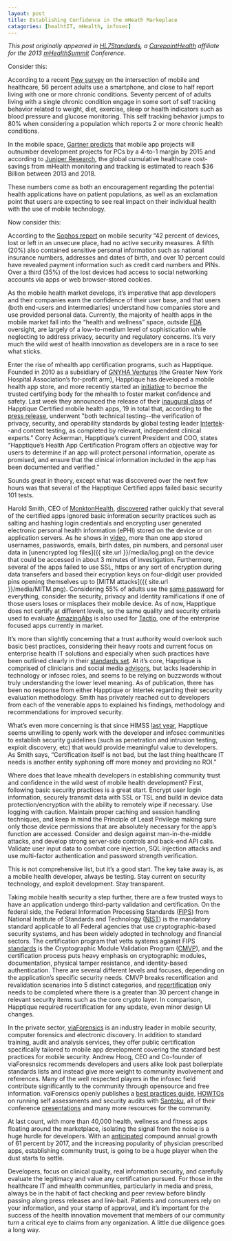 ```yaml
---
layout: post
title: Establishing Confidence in the mHeath Markeplace
catagories: [healhtIT, mHealth, infosec]
---
```

*This post originally appeared in [HL7Standards][HL7S], a [CarepointHealth][CarepointHealth] affiliate for the 2013 [mHealthSummit][mhs] Conference.*      


Consider this:    

According to a recent [Pew survey][1] on the intersection of mobile and healthcare, 56 percent adults use a smartphone, and close to half report living with one or more chronic conditions.  Seventy percent of of adults living with a single chronic condition engage in some sort of self tracking behavior related to weight, diet, exercise, sleep or health indicators such as blood pressure and glucose monitoring.  This self tracking behavior jumps to 80% when considering a population which reports 2 or more chronic health conditions.

In the mobile space, [Gartner predicts][2] that mobile app projects will outnumber development projects for PCs by a 4-to-1 margin by 2015  and according to [Juniper Research][3], the global cumulative healthcare cost-savings from mHealth monitoring and tracking is estimated to reach $36 Billion between 2013 and 2018.

These numbers come as both an encouragement regarding the potential health applications have on patient populations, as well as an exclamation point that users are expecting to see real impact on their individual health with the use of mobile technology.

Now consider this:    

According to the [Sophos report][4] on mobile security “42 percent of devices, lost or left in an unsecure place, had no active security measures. A fifth (20%) also contained sensitive personal information such as national insurance numbers, addresses and dates of birth, and over 10 percent could have revealed payment information such as credit card numbers and PINs. Over a third (35%) of the lost devices had access to social networking accounts via apps or web browser-stored cookies.

As the mobile health market develops, it’s imperative that app developers and their companies earn the confidence of their user base, and that users (both end-users and intermediaries)  understand how companies store and use provided personal data.  Currently, the majority of health apps in the mobile market fall into the “health and wellness” space, outside [FDA][5] oversight, are largely of a low-to-medium level of sophistication while neglecting to address privacy, security and regulatory concerns. It’s very much the wild west of health innovation as developers are in a race to see what sticks.

Enter the rise of mhealth app certification programs, such as Happtique.  Founded in 2010 as a subsidiary of [GNYHA Ventures][6] (the Greater New York Hospital Association’s for-profit arm), Happtique has developed a mobile health app store, and more recently started an [initiative][7] to becmoe the trusted certifying body for the mhealth to foster market confidence and safety. Last week they announced the release of their [inaugural class][8] of Happtique Certified mobile health apps, 19 in total that, according to the [press release][9], underwent "both technical testing--the verification of privacy, security, and operability standards by global testing leader [Intertek][10]--and content testing, as completed by relevant, independent clinical experts."  Corry Ackerman, Happtique’s current President and COO, states “Happtique’s Health App Certification Program offers an objective way for users to determine if an app will protect personal information, operate as promised, and ensure that the clinical information included in the app has been documented and verified.”

Sounds great in theory, except what was discovered over the next few hours was that several of the Happtique Certified apps failed basic security 101 tests.

Harold Smith, CEO of [MonktonHealth][11], [discovered][31] rather quickly that several of the certified apps ignored basic information security practices such as salting and hashing login credentials and encrypting user generated electronic personal health information (ePHI) stored on the device or on application servers.  As he shows in [video][13], more than one app stored usernames, passwords, emails, birth dates, pin numbers, and personal user data in [unencrypted log files]({{ site.url }}/media/log.png) on the device that could be accessed in about 3 minutes of investigation.  Furthermore, several of the apps failed to use SSL, https or any sort of encryption during data transefers and based their ecryption keys on four-didgit user provided pins opening themselves up to [MITM attacks]({{ site.url }}/media/MITM.png). Considering 55% of adults use the [same password][14] for everything, consider the security, privacy and identity ramifications  if one of those users loses or misplaces their mobile device.  As of now, Happtique does not certify at different levels, so the same quality and security criteria used to evaluate [AmazingAbs][15] is also used for [Tactio][16], one of the enterprise focused apps currently in market.

It’s more than slightly concerning that a trust authority would overlook such basic best practices, considering their heavy roots and current focus on enterprise health IT solutions and especially when such practices have been outlined clearly in their [standards set][17].  At it’s core, Happtique is comprised of clinicians and social media [advisors][18], but lacks leadership in technology or infosec roles, and seems to be relying on buzzwords without truly understanding the lower level meaning. As of publication, there has been no response from either Happtique or Intertek regarding their security evaluation methodology. Smith has privately reached out to developers from each of the venerable apps to explained his findings, methodology and recommendations for improved security.

What’s even more concerning is that since HIMSS [last year][19], Happtique seems unwilling to openly work with the developer and infosec communities to establish security guidelines (such as penetration and intrusion testing, exploit discovery, etc) that would provide meaningful value to developers.  As Smith says, “Certification itself is not bad, but the last thing healthcare IT needs is another entity syphoning off more money and providing no ROI.”
  
Where does that leave mhealth developers in establishing community trust and confidence in the wild west of mobile health development?  First, following basic security practices is a great start. Encrypt user login information, securely transmit data with SSL or TSL and build in device data protection/encryption with the ability to remotely wipe if necessary.  Use logging with caution. Maintain proper caching and session handling techniques, and keep in mind the Principle of Least Privilege making sure only those device permissions that are absolutely necessary for the app’s function are accessed.  Consider and design against man-in-the-middle attacks, and  develop strong server-side controls and back-end API calls. Validate user input data to combat core injection, SQL injection attacks and use multi-factor authentication and password strength verification.

This is not comprehensive list, but it’s a good start.  The key take away is, as a mobile health developer, always be testing.  Stay current on security technology, and exploit development.  Stay transparent.

Taking mobile health security a step further, there are a few trusted ways to have an application undergo third-party validation and certification.  On the federal side, the Federal Information Processing Standards ([FIPS][20]) from National Institute of Standards and Technology ([NIST][21]) is the mandatory standard applicable to all Federal agencies that use cryptographic-based security systems, and has been widely adopted in technology and financial sectors.  The certification program that vetts systems against FIPS [standards][22] is the Cryptographic Module Validation Program ([CMVP][23]), and the certification process puts heavy emphasis on cryptographic modules, documentation, physical tamper resistance, and  identity-based authentication.  There are several different levels and focuses, depending on the application’s specific security needs.  CMVP breaks recertification and revalidation scenarios into 5 distinct categories, and [recertification][24] only needs to be completed where there is a greater than 30 percent change in relevant security items such as the core crypto layer.  In comparison, Happtique required recertification for any update, even minor design UI changes.

In the private sector, [viaForensics][25] is an industry leader in mobile security, computer forensics and electronic discovery.  In addition to standard training, audit and analysis services, they offer public certification specifically tailored to mobile app development covering the standard best practices for mobile security.  Andrew Hoog, CEO and Co-founder of viaForesnsics recommends developers and users alike look past boilerplate standards lists and instead give more weight to community involvement and references.  Many of the well respected players in the infosec field contribute significantly to the community through opensource and free information.  vaiForensics openly publishes a [best practices guide][26], [HOWTOs][27] on running self assessments and security audits with [Santoku][28], all of their conference [presentations][29] and many more resources for the community.

At last count, with more than 40,000 health, wellness and fitness apps floating around the marketplace, isolating the signal from the noise is a huge hurdle for developers. With an [anticipated][30] compound annual growth of 61 percent by 2017, and the increasing popularity of physician prescribed apps, establishing community trust,  is going to be a huge player when the dust starts to settle.

Developers, focus on clinical quality, real information security, and carefully evaluate the legitimacy and value any certification pursued.  For those in the healthcare IT and mhealth communities, particularly in media and press, always be in the habit of fact checking and peer review before blindly passing along press releases and link-bait.  Patients and consumers rely on your information, and your stamp of approval, and it’s important for the success of the health innovation movement that members of our community turn a critical eye to claims from any organization. A little due diligence goes a long way.




[HL7S]: http://wwww.hl7standards.com
[CarepointHealth]: http://www.corepointhealth.com/
[mhs]: http://www.mhealthsummit.org/


[1]: http://www.pewinternet.org/Reports/2013/The-Diagnosis-Difference
[2]: http://www.gartner.com/newsroom/id/1862714
[3]: http://www.juniperresearch.com/shop/viewwhitepaper.php?whitepaper=219
[4]: http://www.sophos.com/en-us/press-office/press-releases/2012/10/absence-of-mobile-security-puts-thousands-at-risk.aspx 
[5]: http://www.fda.gov/medicaldevices/productsandmedicalprocedures/connectedhealth/mobilemedicalapplications/default.htm
[6]: http://www.gnyha.org/2877/Default.aspx
[7]: http://info.happtique.com/mobile-health-certification-standards
[8]: http://www.happtique.com/app-certification/registry/ 
[9]: http://www.prnewswire.com/news-releases/happtique-announces-inaugural-class-of-certified-health-apps-234063701.html
[10]: https://www.intertekwireless.com/Happtique/gui/default.asp
[11]: https://monktonhealth.com/
[31]: http://whats.harold.in/2013/12/certification-for-lack-of-certification.html
[13]: https://www.youtube.com/watch?v=Rch8tJbUeTY
[14]: http://media.ofcom.org.uk/2013/04/23/uk-adults-taking-online-password-security-risks/
[15]: http://power20method.com/apps/
[16]: http://www.tactiosoft.com/
[17]: http://www.happtique.com/docs/HACP_Certification_Standards.pdf
[18]: http://www.happtique.com/2012/01/11/happtique-forms-a-blue-ribbon-panel-to-oversee-development-of-a-mobile-healthcare-app-certification-program/
[19]: http://whats.harold.in/2013/03/what-is-happtiques-value-proposition.html
[20]: http://csrc.nist.gov/groups/STM/cmvp/index.html
[21]: http://csrc.nist.gov/
[22]: http://en.wikipedia.org/wiki/FIPS_140-2
[23]: http://csrc.nist.gov/groups/STM/cmvp/
[24]: http://www.infotransec.com/sites/infotransec.com/files/Cryptographic%20Module%20Validation%20Program%20(CMVP).pdf
[25]: https://viaforensics.com/home/
[26]: https://viaforensics.com/resources/reports/best-practices-ios-android-secure-mobile-development/
[27]: https://santoku-linux.com/howtos
[28]: https://santoku-linux.com/
[29]: https://viaforensics.com/resources/presentations/
[30]: http://www.research2guidance.com/us-1.3-billion-the-market-for-mhealth-applications-in-2012/










 


